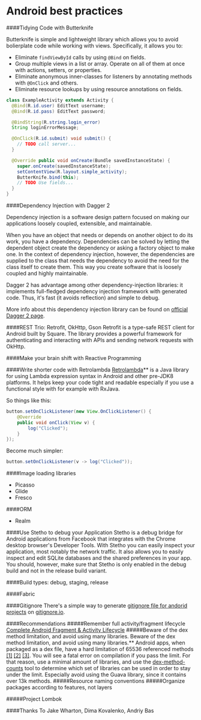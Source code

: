 # Android best practices

####Tidying Code with Butterknife

Butterknife is simple and lightweight library which allows you to avoid bolierplate code while working with views. Specifically, it allows you to:
 * Eliminate `findViewById` calls by using `@Bind` on fields.
 * Group multiple views in a list or array. Operate on all of them at once with actions,
   setters, or properties.
 * Eliminate anonymous inner-classes for listeners by annotating methods with `@OnClick` and others.
 * Eliminate resource lookups by using resource annotations on fields.


```java
class ExampleActivity extends Activity {
  @Bind(R.id.user) EditText username;
  @Bind(R.id.pass) EditText password;

  @BindString(R.string.login_error)
  String loginErrorMessage;

  @OnClick(R.id.submit) void submit() {
    // TODO call server...
  }

  @Override public void onCreate(Bundle savedInstanceState) {
    super.onCreate(savedInstanceState);
    setContentView(R.layout.simple_activity);
    ButterKnife.bind(this);
    // TODO Use fields...
  }
}
```


####Dependency Injection with Dagger 2

Dependency injection is a software design pattern focused on making our applications loosely coupled, extensible, and maintainable.

When you have an object that needs or depends on another object to do its work, you have a dependency. Dependencies can be solved by letting the dependent object create the dependency or asking a factory object to make one. In the context of dependency injection, however, the dependencies are supplied to the class that needs the dependency to avoid the need for the class itself to create them. This way you create software that is loosely coupled and highly maintainable.

Dagger 2 has advantage among other dependency-injection libraries: it implements full-fledged dependency injection framework with generated code. Thus, it's fast (it avoids reflection) and simple to debug.

More info about this dependency injection library can be found on [official Dagger 2 page](http://google.github.io/dagger/users-guide).


####REST Trio: Retrofit, OkHttp, Gson
Retrofit is a type-safe REST client for Android built by Square. The library provides a powerful framework for authenticating and interacting with APIs and sending network requests with OkHttp.

####Make your brain shift with Reactive Programming

####Write shorter code with Retrolambda
[Retrolambda](https://github.com/evant/gradle-retrolambda)** is a Java library for using Lambda expression syntax in Android and other pre-JDK8 platforms. It helps keep your code tight and readable especially if you use a functional style with for example with RxJava.

So things like this:
```java
button.setOnClickListener(new View.OnClickListener() {
    @Override
    public void onClick(View v) {
        log("Clicked");
    }
});
```

Become much simpler:
```java
button.setOnClickListener(v -> log("Clicked"));
```


####Image loading libraries
* Picasso
* Glide
* Fresco


####ORM
* Realm

####Use Stetho to debug your Application
Stetho is a debug bridge for Android applications from Facebook that integrates with the Chrome desktop browser's Developer Tools. With Stetho you can easily inspect your application, most notably the network traffic. It also allows you to easily inspect and edit SQLite databases and the shared preferences in your app. You should, however, make sure that Stetho is only enabled in the debug build and not in the release build variant.

####Build types: debug, staging, release

####Fabric

####Gitignore 
There's a simple way to generate [gitignore file for andorid projects](https://www.gitignore.io/api/linux%2Cwindows%2Cosx%2Candroid%2Cintellij%2Cgradle) on [gitignore.io](www.gitignore.io).

####Recommendations
#####Remember full activity/fragment lifecycle
[Complete Android Fragment & Activity Lifecycle](https://github.com/xxv/android-lifecycle#complete-android-fragment--activity-lifecycle)
#####Beware of the dex method limitation, and avoid using many libraries.
Beware of the dex method limitation, and avoid using many libraries.** Android apps, when packaged as a dex file, have a hard limitation of 65536 referenced methods [[1]](https://medium.com/@rotxed/dex-skys-the-limit-no-65k-methods-is-28e6cb40cf71) [[2]](http://blog.persistent.info/2014/05/per-package-method-counts-for-androids.html) [[3]](http://jakewharton.com/play-services-is-a-monolith/). You will see a fatal error on compilation if you pass the limit. For that reason, use a minimal amount of libraries, and use the [dex-method-counts](https://github.com/mihaip/dex-method-counts) tool to determine which set of libraries can be used in order to stay under the limit. Especially avoid using the Guava library, since it contains over 13k methods.
#####Resource naming conventions
#####Organize packages according to features, not layers

#####Project Lombok

####Thanks To
Jake Wharton, Dima Kovalenko, Andriy Bas
